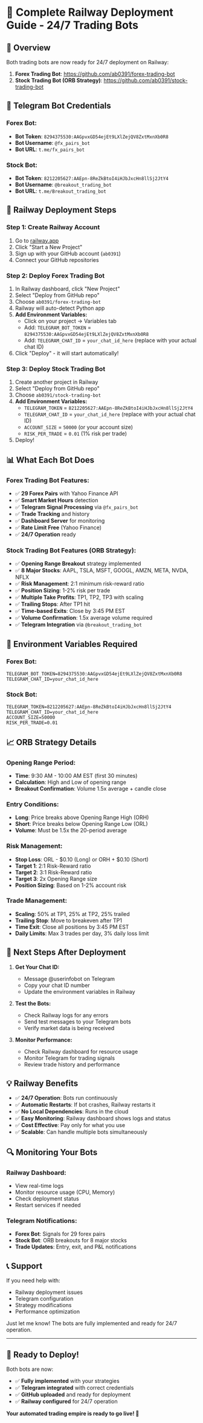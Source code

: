 # 🚀 Complete Railway Deployment Guide - 24/7 Trading Bots

## 🎯 Overview
Both trading bots are now ready for 24/7 deployment on Railway:

1. **Forex Trading Bot**: https://github.com/ab0391/forex-trading-bot
2. **Stock Trading Bot (ORB Strategy)**: https://github.com/ab0391/stock-trading-bot

## 📱 Telegram Bot Credentials

### **Forex Bot:**
- **Bot Token**: `8294375530:AAGpvxGD54ejEt9LXlZejQV8ZxtMxnXb0R8`
- **Bot Username**: `@fx_pairs_bot`
- **Bot URL**: `t.me/fx_pairs_bot`

### **Stock Bot:**
- **Bot Token**: `8212205627:AAEpn-8ReZkBtoI4iHJbJxcHn8llSj2JtY4`
- **Bot Username**: `@breakout_trading_bot`
- **Bot URL**: `t.me/Breakout_trading_bot`

## 🚀 Railway Deployment Steps

### **Step 1: Create Railway Account**
1. Go to [railway.app](https://railway.app)
2. Click "Start a New Project"
3. Sign up with your GitHub account (`ab0391`)
4. Connect your GitHub repositories

### **Step 2: Deploy Forex Trading Bot**
1. In Railway dashboard, click "New Project"
2. Select "Deploy from GitHub repo"
3. Choose `ab0391/forex-trading-bot`
4. Railway will auto-detect Python app
5. **Add Environment Variables:**
   - Click on your project → Variables tab
   - Add: `TELEGRAM_BOT_TOKEN` = `8294375530:AAGpvxGD54ejEt9LXlZejQV8ZxtMxnXb0R8`
   - Add: `TELEGRAM_CHAT_ID` = `your_chat_id_here` (replace with your actual chat ID)
6. Click "Deploy" - it will start automatically!

### **Step 3: Deploy Stock Trading Bot**
1. Create another project in Railway
2. Select "Deploy from GitHub repo"
3. Choose `ab0391/stock-trading-bot`
4. **Add Environment Variables:**
   - `TELEGRAM_TOKEN` = `8212205627:AAEpn-8ReZkBtoI4iHJbJxcHn8llSj2JtY4`
   - `TELEGRAM_CHAT_ID` = `your_chat_id_here` (replace with your actual chat ID)
   - `ACCOUNT_SIZE` = `50000` (or your account size)
   - `RISK_PER_TRADE` = `0.01` (1% risk per trade)
5. Deploy!

## 📊 What Each Bot Does

### **Forex Trading Bot Features:**
- ✅ **29 Forex Pairs** with Yahoo Finance API
- ✅ **Smart Market Hours** detection
- ✅ **Telegram Signal Processing** via `@fx_pairs_bot`
- ✅ **Trade Tracking** and history
- ✅ **Dashboard Server** for monitoring
- ✅ **Rate Limit Free** (Yahoo Finance)
- ✅ **24/7 Operation** ready

### **Stock Trading Bot Features (ORB Strategy):**
- ✅ **Opening Range Breakout** strategy implemented
- ✅ **8 Major Stocks**: AAPL, TSLA, MSFT, GOOGL, AMZN, META, NVDA, NFLX
- ✅ **Risk Management**: 2:1 minimum risk-reward ratio
- ✅ **Position Sizing**: 1-2% risk per trade
- ✅ **Multiple Take Profits**: TP1, TP2, TP3 with scaling
- ✅ **Trailing Stops**: After TP1 hit
- ✅ **Time-based Exits**: Close by 3:45 PM EST
- ✅ **Volume Confirmation**: 1.5x average volume required
- ✅ **Telegram Integration** via `@breakout_trading_bot`

## 🔧 Environment Variables Required

### **Forex Bot:**
```
TELEGRAM_BOT_TOKEN=8294375530:AAGpvxGD54ejEt9LXlZejQV8ZxtMxnXb0R8
TELEGRAM_CHAT_ID=your_chat_id_here
```

### **Stock Bot:**
```
TELEGRAM_TOKEN=8212205627:AAEpn-8ReZkBtoI4iHJbJxcHn8llSj2JtY4
TELEGRAM_CHAT_ID=your_chat_id_here
ACCOUNT_SIZE=50000
RISK_PER_TRADE=0.01
```

## 📈 ORB Strategy Details

### **Opening Range Period:**
- **Time**: 9:30 AM - 10:00 AM EST (first 30 minutes)
- **Calculation**: High and Low of opening range
- **Breakout Confirmation**: Volume 1.5x average + candle close

### **Entry Conditions:**
- **Long**: Price breaks above Opening Range High (ORH)
- **Short**: Price breaks below Opening Range Low (ORL)
- **Volume**: Must be 1.5x the 20-period average

### **Risk Management:**
- **Stop Loss**: ORL - $0.10 (Long) or ORH + $0.10 (Short)
- **Target 1**: 2:1 Risk-Reward ratio
- **Target 2**: 3:1 Risk-Reward ratio
- **Target 3**: 2x Opening Range size
- **Position Sizing**: Based on 1-2% account risk

### **Trade Management:**
- **Scaling**: 50% at TP1, 25% at TP2, 25% trailed
- **Trailing Stop**: Move to breakeven after TP1
- **Time Exit**: Close all positions by 3:45 PM EST
- **Daily Limits**: Max 3 trades per day, 3% daily loss limit

## 🎯 Next Steps After Deployment

1. **Get Your Chat ID:**
   - Message @userinfobot on Telegram
   - Copy your chat ID number
   - Update the environment variables in Railway

2. **Test the Bots:**
   - Check Railway logs for any errors
   - Send test messages to your Telegram bots
   - Verify market data is being received

3. **Monitor Performance:**
   - Check Railway dashboard for resource usage
   - Monitor Telegram for trading signals
   - Review trade history and performance

## 💡 Railway Benefits

- ✅ **24/7 Operation**: Bots run continuously
- ✅ **Automatic Restarts**: If bot crashes, Railway restarts it
- ✅ **No Local Dependencies**: Runs in the cloud
- ✅ **Easy Monitoring**: Railway dashboard shows logs and status
- ✅ **Cost Effective**: Pay only for what you use
- ✅ **Scalable**: Can handle multiple bots simultaneously

## 🔍 Monitoring Your Bots

### **Railway Dashboard:**
- View real-time logs
- Monitor resource usage (CPU, Memory)
- Check deployment status
- Restart services if needed

### **Telegram Notifications:**
- **Forex Bot**: Signals for 29 forex pairs
- **Stock Bot**: ORB breakouts for 8 major stocks
- **Trade Updates**: Entry, exit, and P&L notifications

## 📞 Support

If you need help with:
- Railway deployment issues
- Telegram configuration
- Strategy modifications
- Performance optimization

Just let me know! The bots are fully implemented and ready for 24/7 operation.

---

## 🎉 **Ready to Deploy!**

Both bots are now:
- ✅ **Fully implemented** with your strategies
- ✅ **Telegram integrated** with correct credentials
- ✅ **GitHub uploaded** and ready for deployment
- ✅ **Railway configured** for 24/7 operation

**Your automated trading empire is ready to go live! 🚀**
